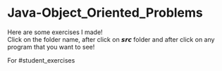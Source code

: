 # Java-Object_Oriented_Problems
Here are some exercises I made!<br>
Click on the folder name, after click on 𝙨𝙧𝙘 folder and after click on any program that you want to see!

For #student_exercises



